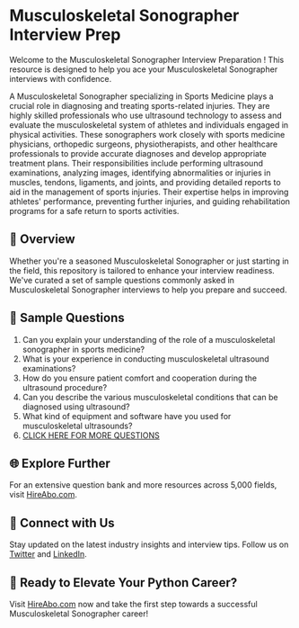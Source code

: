 # Musculoskeletal Sonographer Interview Prep

Welcome to the Musculoskeletal Sonographer Interview Preparation ! This resource is designed to help you ace your Musculoskeletal Sonographer interviews with confidence.

A Musculoskeletal Sonographer specializing in Sports Medicine plays a crucial role in diagnosing and treating sports-related injuries. They are highly skilled professionals who use ultrasound technology to assess and evaluate the musculoskeletal system of athletes and individuals engaged in physical activities. These sonographers work closely with sports medicine physicians, orthopedic surgeons, physiotherapists, and other healthcare professionals to provide accurate diagnoses and develop appropriate treatment plans. Their responsibilities include performing ultrasound examinations, analyzing images, identifying abnormalities or injuries in muscles, tendons, ligaments, and joints, and providing detailed reports to aid in the management of sports injuries. Their expertise helps in improving athletes' performance, preventing further injuries, and guiding rehabilitation programs for a safe return to sports activities.

## 🚀 Overview

Whether you're a seasoned Musculoskeletal Sonographer or just starting in the field, this repository is tailored to enhance your interview readiness. We've curated a set of sample questions commonly asked in Musculoskeletal Sonographer interviews to help you prepare and succeed.

## 📝 Sample Questions

1. Can you explain your understanding of the role of a musculoskeletal sonographer in sports medicine?
2. What is your experience in conducting musculoskeletal ultrasound examinations?
3. How do you ensure patient comfort and cooperation during the ultrasound procedure?
4. Can you describe the various musculoskeletal conditions that can be diagnosed using ultrasound?
5. What kind of equipment and software have you used for musculoskeletal ultrasounds?
6. [CLICK HERE FOR MORE QUESTIONS](https://hireabo.com/job/15_1_27/Musculoskeletal%20Sonographer)

## 🌐 Explore Further

For an extensive question bank and more resources across 5,000 fields, visit [HireAbo.com](https://www.hireabo.com).

## 📱 Connect with Us

Stay updated on the latest industry insights and interview tips. Follow us on [Twitter](https://twitter.com/hireabo) and [LinkedIn](https://www.linkedin.com/in/hire-abo-3609972a8/).

## 🚀 Ready to Elevate Your Python Career?

Visit [HireAbo.com](https://www.hireabo.com) now and take the first step towards a successful Musculoskeletal Sonographer career!
